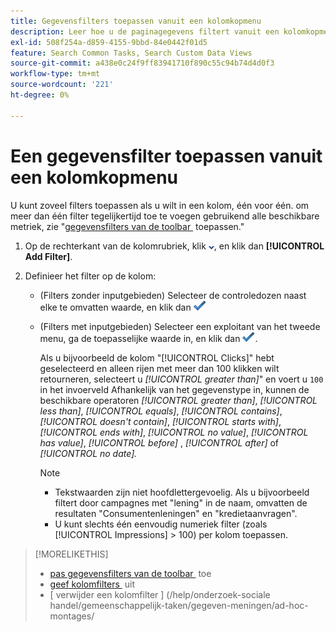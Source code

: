 ```yaml
---
title: Gegevensfilters toepassen vanuit een kolomkopmenu
description: Leer hoe u de paginagegevens filtert vanuit een kolomkopmenu.
exl-id: 508f254a-d859-4155-9bbd-84e0442f01d5
feature: Search Common Tasks, Search Custom Data Views
source-git-commit: a438e0c24f9ff83941710f890c55c94b74d4d0f3
workflow-type: tm+mt
source-wordcount: '221'
ht-degree: 0%

---
```


# Een gegevensfilter toepassen vanuit een kolomkopmenu

<!-- The same in new UI and legacy CM views -->

<!-- Doesn't include instructions for legacy Portfolios or Reports views -->

U kunt zoveel filters toepassen als u wilt in een kolom, één voor één.<!-- True only for entity names, I think: All filters are joined using the AND operator. --> om meer dan één filter tegelijkertijd toe te voegen gebruikend alle beschikbare metriek, zie &quot;[&#x200B; gegevensfilters van de toolbar &#x200B;](column-filter-apply-from-toolbar.md) toepassen.&quot;

1. Op de rechterkant van de kolomrubriek, klik ![&#x200B; neer pijl &#x200B;](/help/search-social-commerce/assets/arrow-down-dropdown.png " neer pijl "), en klik dan **[!UICONTROL Add Filter]**.

1. Definieer het filter op de kolom:

   * (Filters zonder inputgebieden) Selecteer de controledozen naast elke te omvatten waarde, en klik dan ![&#x200B; toevoegen van de Filter van de 0&rbrace; Update &#x200B;](/help/search-social-commerce/assets/select.png ".")

   * (Filters met inputgebieden) Selecteer een exploitant van het tweede menu, ga de toepasselijke waarde in, en klik dan ![&#x200B; Add van de Filter van de Update &#x200B;](/help/search-social-commerce/assets/select.png " ").

     Als u bijvoorbeeld de kolom &quot;[!UICONTROL Clicks]&quot; hebt geselecteerd en alleen rijen met meer dan 100 klikken wilt retourneren, selecteert u *[!UICONTROL greater than]*&quot; en voert u `100` in het invoerveld Afhankelijk van het gegevenstype in, kunnen de beschikbare operatoren *[!UICONTROL greater than]*, *[!UICONTROL less than]*, *[!UICONTROL equals]*, *[!UICONTROL contains]*, *[!UICONTROL doesn't contain]*, *[!UICONTROL starts with]*, *[!UICONTROL ends with]*, *[!UICONTROL no value]*, *[!UICONTROL has value]*,  *[!UICONTROL before]* , *[!UICONTROL after]* of *[!UICONTROL no date].*

     >[!NOTE]
     >
     >* Tekstwaarden zijn niet hoofdlettergevoelig. Als u bijvoorbeeld filtert door campagnes met &quot;lening&quot; in de naam, omvatten de resultaten &quot;Consumentenleningen&quot; en &quot;kredietaanvragen&quot;.
     >* U kunt slechts één eenvoudig numeriek filter (zoals [!UICONTROL Impressions] \> 100) per kolom toepassen.

>[!MORELIKETHIS]
>
>* [&#x200B; pas gegevensfilters van de toolbar &#x200B;](/help/search-social-commerce/common-tasks/data-views/ad-hoc-settings/column-filter-apply-from-toolbar.md) toe
>* [&#x200B; geef kolomfilters &#x200B;](/help/search-social-commerce/common-tasks/data-views/ad-hoc-settings/column-filter-edit.md) uit
>* [ verwijder een kolomfilter ] (/help/onderzoek-sociale handel/gemeenschappelijk-taken/gegeven-meningen/ad-hoc-montages/
